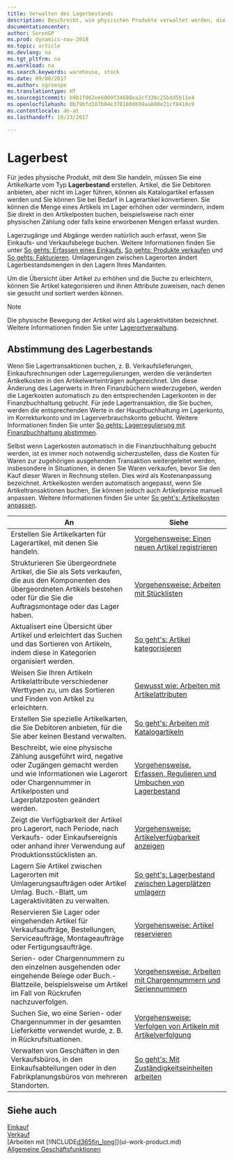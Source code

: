 ```yaml
---
title: Verwalten des Lagerbestands
description: Beschreibt, wie physischen Produkte verwaltet werden, die Sie im Lagerbestand in Ihrem Lager verwalten.
documentationcenter: 
author: SorenGP
ms.prod: dynamics-nav-2018
ms.topic: article
ms.devlang: na
ms.tgt_pltfrm: na
ms.workload: na
ms.search.keywords: warehouse, stock
ms.date: 09/08/2017
ms.author: sgroespe
ms.translationtype: HT
ms.sourcegitcommit: b9b1f062ee6009f34698ea2cf33bc25bdd5b11e4
ms.openlocfilehash: 8b79bfd187b04e378180d699aa880e21cf8410c9
ms.contentlocale: de-at
ms.lasthandoff: 10/23/2017

---
```


# <a name="inventory"></a>Lagerbest
Für jedes physische Produkt, mit dem Sie handeln, müssen Sie eine Artikelkarte vom Typ **Lagerbestand** erstellen. Artikel, die Sie Debitoren anbieten, aber nicht im Lager führen, können als Katalogartikel erfassen werden und Sie können Sie bei Bedarf in Lagerartikel konvertieren. Sie können die Menge eines Artikels im Lager erhöhen oder vermindern, indem Sie direkt in den Artikelposten buchen, beispielsweise nach einer physischen Zählung oder falls keine erworbenen Mengen erfasst wurden.

Lagerzugänge und Abgänge werden natürlich auch erfasst, wenn Sie Einkaufs- und Verkaufsbelege buchen. Weitere Informationen finden Sie unter [So gehts: Erfassen eines Einkaufs](purchasing-how-record-purchases.md), [So gehts: Produkte verkaufen](sales-how-sell-products.md) und [So gehts: Fakturieren](sales-how-invoice-sales.md). Umlagerungen zwischen Lagerorten ändert Lagerbestandsmengen in den Lagern Ihres Mandanten.   

Um die Übersicht über Artikel zu erhöhen und die Suche zu erleichtern, können Sie Artikel kategorisieren und ihnen Attribute zuweisen, nach denen sie gesucht und sortiert werden können.

> [!NOTE]
> Die physische Bewegung der Artikel wird als Lageraktivitäten bezeichnet. Weitere Informationen finden Sie unter [Lagerortverwaltung](warehouse-manage-warehouse.md).

## <a name="inventory-reconciliation"></a>Abstimmung des Lagerbestands
Wenn Sie Lagertransaktionen buchen, z. B. Verkaufslieferungen, Einkaufsrechnungen oder Lagerregulierungen, werden die veränderten Artikelkosten in den Artikelwerteinträgen aufgezeichnet. Um diese Änderung des Lagerwerts in Ihren Finanzbüchern wiederzugeben, werden die Lagerkosten automatisch zu den entsprechenden Lagerkonten in der Finanzbuchhaltung gebucht. Für jede Lagertransaktion, die Sie buchen, werden die entsprechenden Werte in der Hauptbuchhaltung im Lagerkonto, im Korrekturkonto und im Lagerverbrauchskonto gebucht. Weitere Informationen finden Sie unter [So gehts: Lagerregulierung mit Finanzbuchhaltung abstimmen](finance-how-to-post-inventory-costs-to-the-general-ledger.md).

Selbst wenn Lagerkosten automatisch in die Finanzbuchhaltung gebucht werden, ist es immer noch notwendig sicherzustellen, dass die Kosten für Waren zur zugehörigen ausgehenden Transaktion weitergeleitet werden, insbesondere in Situationen, in denen Sie Waren verkaufen, bevor Sie den Kauf dieser Waren in Rechnung stellen. Dies wird als Kostenanpassung bezeichnet. Artikelkosten werden automatisch angepasst, wenn Sie Artikeltransaktionen buchen, Sie können jedoch auch Artikelpreise manuell anpassen. Weitere Informationen finden Sie unter [So geht's: Artikelkosten anpassen](inventory-how-adjust-item-costs.md).

|An |Siehe |
|---|----|
|Erstellen Sie Artikelkarten für Lagerartikel, mit denen Sie handeln.|[Vorgehensweise: Einen neuen Artikel registrieren](inventory-how-register-new-items.md)|
|Strukturieren Sie übergeordnete Artikel, die Sie als Sets verkaufen, die aus den Komponenten des übergeordneten Artikels bestehen oder für die Sie die Auftragsmontage oder das Lager haben.|[Vorgehensweise: Arbeiten mit Stücklisten](inventory-how-work-BOMs.md)|
|Aktualisert eine Übersicht über Artikel und erleichtert das Suchen und das Sortieren von Artikeln, indem diese in Kategorien organisiert werden.|[So geht's: Artikel kategorisieren](inventory-how-categorize-items.md)|
|Weisen Sie Ihren Artikeln Artikelattribute verschiedener Werttypen zu, um das Sortieren und Finden von Artikel zu erleichtern.|[Gewusst wie: Arbeiten mit Artikelattributen](inventory-how-work-item-attributes.md)|
|Erstellen Sie spezielle Artikelkarten, die Sie Debitoren anbieten, für die Sie aber keinen Bestand verwalten.|[So geht's: Arbeiten mit Katalogartikeln](inventory-how-work-nonstock-items.md)|
|Beschreibt, wie eine physische Zählung ausgeführt wird, negative oder Zugängen gemacht werden und wie Informationen wie Lagerort oder Chargennummer in Artikelposten und Lagerplatzposten geändert werden.|[Vorgehensweise. Erfassen, Regulieren und Umbuchen von Lagerbestand](inventory-how-count-adjust-reclassify.md)|
|Zeigt die Verfügbarkeit der Artikel pro Lagerort, nach Periode, nach Verkaufs- oder Einkaufsereignis oder anhand ihrer Verwendung auf Produktionsstücklisten an.|[Vorgehensweise: Artikelverfügbarkeit anzeigen](inventory-how-availability-overview.md)|
|Lagern Sie Artikel zwischen Lagerorten mit Umlagerungsaufträgen oder Artikel Umlag. Buch.-Blatt, um Lageraktivitäten zu verwalten.|[So geht's: Lagerbestand zwischen Lagerplätzen umlagern](inventory-how-transfer-between-locations.md)|
|Reservieren Sie Lager oder eingehenden Artikel für Verkaufsaufträge, Bestellungen, Serviceaufträge, Montageaufträge oder Fertigungsaufträge.|[Vorgehensweise: Artikel reservieren](inventory-how-to-reserve-items.md)|
|Serien- oder Chargennummern zu den einzelnen ausgehenden oder eingehende Belege oder Buch.-Blattzeile, beispielsweise um Artikel im Fall von Rückrufen nachzuverfolgen.|[Vorgehensweise: Arbeiten mit Chargennummern und Seriennummern](inventory-how-work-item-tracking.md)|
|Suchen Sie, wo eine Serien- oder Chargennummer in der gesamten Lieferkette verwendet wurde, z. B. in Rückrufsituationen.|[Vorgehensweise: Verfolgen von Artikeln mit Artikelverfolgung](inventory-how-to-trace-item-tracked-items.md)|
|Verwalten von Geschäften in den Verkaufsbüros, in den Einkaufsabteilungen oder in den Fabrikplanungsbüros von mehreren Standorten.|[So geht's: Mit Zuständigkeitseinheiten arbeiten](inventory-responsibility-centers.md)|

## <a name="see-also"></a>Siehe auch  
[Einkauf](purchasing-manage-purchasing.md)  
[Verkauf](sales-manage-sales.md)    
[Arbeiten mit [!INCLUDE[d365fin_long](includes/d365fin_long_md.md)]](ui-work-product.md)  
[Allgemeine Geschäftsfunktionen](ui-across-business-areas.md)

##

